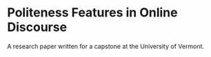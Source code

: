 # Politeness Features in Online Discourse
A research paper written for a capstone at the University of Vermont.